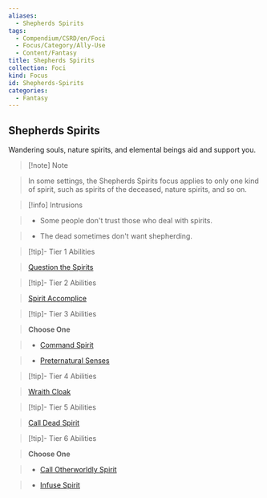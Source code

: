 ```yaml
---
aliases:
  - Shepherds Spirits
tags:
  - Compendium/CSRD/en/Foci
  - Focus/Category/Ally-Use
  - Content/Fantasy
title: Shepherds Spirits
collection: Foci
kind: Focus
id: Shepherds-Spirits
categories:
  - Fantasy
---
```

## Shepherds Spirits    
Wandering souls, nature spirits, and elemental beings aid and support you.    
  
>[!note] Note    
>In some settings, the Shepherds Spirits focus applies to only one kind of spirit, such as spirits of the deceased, nature spirits, and so on.   
    
  
>[!info] Intrusions    
>- Some people don't trust those who deal with spirits.    
>- The dead sometimes don't want shepherding.    
  
  
>[!tip]- Tier 1 Abilities    
> [Question the Spirits](Question-the-Spirits.md)    
  
  
>[!tip]- Tier 2 Abilities    
> [Spirit Accomplice](Spirit-Accomplice.md)    
  
  
>[!tip]- Tier 3 Abilities    
> **Choose One**    
>- [Command Spirit](Command-Spirit.md)    
>- [Preternatural Senses](Preternatural-Senses.md)    
  
  
>[!tip]- Tier 4 Abilities    
> [Wraith Cloak](Wraith-Cloak.md)    
  
  
>[!tip]- Tier 5 Abilities    
> [Call Dead Spirit](Call-Dead-Spirit.md)    
  
  
>[!tip]- Tier 6 Abilities    
> **Choose One**    
>- [Call Otherworldly Spirit](Call-Otherworldly-Spirit.md)    
>- [Infuse Spirit](Infuse-Spirit.md)
